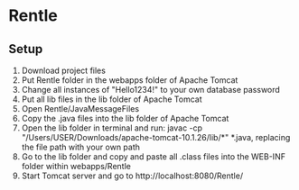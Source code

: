 # Rentle

## Setup
1. Download project files
2. Put Rentle folder in the webapps folder of Apache Tomcat
3. Change all instances of "Hello1234!" to your own database password
4. Put all lib files in the lib folder of Apache Tomcat
5. Open Rentle/JavaMessageFiles
6. Copy the .java files into the lib folder of Apache Tomcat
7. Open the lib folder in terminal and run: javac -cp "/Users/USER/Downloads/apache-tomcat-10.1.26/lib/*" *.java, replacing the file path with your own path
8. Go to the lib folder and copy and paste all .class files into the WEB-INF folder within webapps/Rentle
9. Start Tomcat server and go to http://localhost:8080/Rentle/ 
